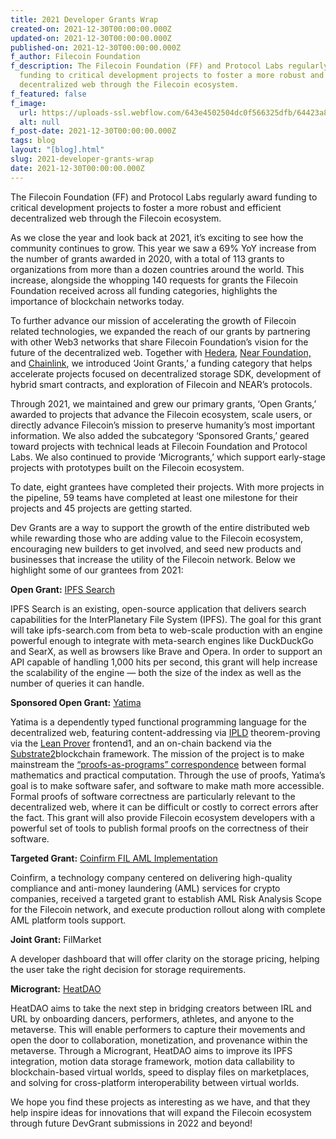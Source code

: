 ```yaml
---
title: 2021 Developer Grants Wrap
created-on: 2021-12-30T00:00:00.000Z
updated-on: 2021-12-30T00:00:00.000Z
published-on: 2021-12-30T00:00:00.000Z
f_author: Filecoin Foundation
f_description: The Filecoin Foundation (FF) and Protocol Labs regularly award
  funding to critical development projects to foster a more robust and efficient
  decentralized web through the Filecoin ecosystem.
f_featured: false
f_image:
  url: https://uploads-ssl.webflow.com/643e4502504dc0f566325dfb/64423a85bc0269a688e68b42_1-tzcw63hnl-wlwgyzqjfbjw.png
  alt: null
f_post-date: 2021-12-30T00:00:00.000Z
tags: blog
layout: "[blog].html"
slug: 2021-developer-grants-wrap
date: 2021-12-30T00:00:00.000Z
---
```


The Filecoin Foundation (FF) and Protocol Labs regularly award funding to critical development projects to foster a more robust and efficient decentralized web through the Filecoin ecosystem.

As we close the year and look back at 2021, it’s exciting to see how the community continues to grow. This year we saw a 69% YoY increase from the number of grants awarded in 2020, with a total of 113 grants to organizations from more than a dozen countries around the world. This increase, alongside the whopping 140 requests for grants the Filecoin Foundation received across all funding categories, highlights the importance of blockchain networks today.

To further advance our mission of accelerating the growth of Filecoin related technologies, we expanded the reach of our grants by partnering with other Web3 networks that share Filecoin Foundation’s vision for the future of the decentralized web. Together with [Hedera](https://hedera.com/), [Near Foundation,](https://near.foundation/) and [Chainlink](https://chainlinklabs.com/), we introduced ‘Joint Grants,’ a funding category that helps accelerate projects focused on decentralized storage SDK, development of hybrid smart contracts, and exploration of Filecoin and NEAR’s protocols.

Through 2021, we maintained and grew our primary grants, ‘Open Grants,’ awarded to projects that advance the Filecoin ecosystem, scale users, or directly advance Filecoin’s mission to preserve humanity’s most important information. We also added the subcategory ‘Sponsored Grants,’ geared toward projects with technical leads at Filecoin Foundation and Protocol Labs. We also continued to provide ‘Microgrants,’ which support early-stage projects with prototypes built on the Filecoin ecosystem.

To date, eight grantees have completed their projects. With more projects in the pipeline, 59 teams have completed at least one milestone for their projects and 45 projects are getting started.

Dev Grants are a way to support the growth of the entire distributed web while rewarding those who are adding value to the Filecoin ecosystem, encouraging new builders to get involved, and seed new products and businesses that increase the utility of the Filecoin network. Below we highlight some of our grantees from 2021:

**Open Grant:** [IPFS Search](https://github.com/ipfs-search/devgrants/blob/rfp-ipfs-search-scale-out/open-grant-proposals/ipfs-search-scale-out.md)

IPFS Search is an existing, open-source application that delivers search capabilities for the InterPlanetary File System (IPFS). The goal for this grant will take ipfs-search.com from beta to web-scale production with an engine powerful enough to integrate with meta-search engines like DuckDuckGo and SearX, as well as browsers like Brave and Opera. In order to support an API capable of handling 1,000 hits per second, this grant will help increase the scalability of the engine — both the size of the index as well as the number of queries it can handle.

**Sponsored Open Grant:** [Yatima](https://github.com/yatima-inc/yatima)

Yatima is a dependently typed functional programming language for the decentralized web, featuring content-addressing via [IPLD](https://ipld.io/) theorem-proving via the [Lean Prover](https://leanprover.github.io/about/) frontend1, and an on-chain backend via the [Substrate2](https://substrate.io/)blockchain framework. The mission of the project is to make mainstream the [“proofs-as-programs” correspondence](https://en.wikipedia.org/wiki/Curry%E2%80%93Howard_correspondence) between formal mathematics and practical computation. Through the use of proofs, Yatima’s goal is to make software safer, and software to make math more accessible. Formal proofs of software correctness are particularly relevant to the decentralized web, where it can be difficult or costly to correct errors after the fact. This grant will also provide Filecoin ecosystem developers with a powerful set of tools to publish formal proofs on the correctness of their software.

**Targeted Grant:** [Coinfirm FIL AML Implementation](https://www.coinfirm.com/)

Coinfirm, a technology company centered on delivering high-quality compliance and anti-money laundering (AML) services for crypto companies, received a targeted grant to establish AML Risk Analysis Scope for the Filecoin network, and execute production rollout along with complete AML platform tools support.

**Joint Grant:** FilMarket

A developer dashboard that will offer clarity on the storage pricing, helping the user take the right decision for storage requirements.

**Microgrant:** [HeatDAO](https://github.com/HEATDAO/HEATDAO)

HeatDAO aims to take the next step in bridging creators between IRL and URL by onboarding dancers, performers, athletes, and anyone to the metaverse. This will enable performers to capture their movements and open the door to collaboration, monetization, and provenance within the metaverse. Through a Microgrant, HeatDAO aims to improve its IPFS integration, motion data storage framework, motion data callability to blockchain-based virtual worlds, speed to display files on marketplaces, and solving for cross-platform interoperability between virtual worlds.

We hope you find these projects as interesting as we have, and that they help inspire ideas for innovations that will expand the Filecoin ecosystem through future DevGrant submissions in 2022 and beyond!
